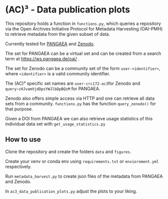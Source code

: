 # (AC)³ - Data publication plots

This repository holds a function in `functions.py`, which queries a repository via the Open Archives Initiative Protocol for Metadata Harvesting (OAI-PMH) to retrieve metadata from the given subset of data.

Currently tested for [PANGAEA](https://wiki.pangaea.de/wiki/OAI-PMH) and [Zenodo](https://developers.zenodo.org/#oai-pmh).

The set for PANGAEA can be a virtual set and can be created from a search term at https://ws.pangaea.de/oai/ .

The set for Zenodo can be a community set of the form `user-<identifier>`, where `<identifier>` is a valid community identifier.

The (AC)³ specific set names are `user-crc172-ac3`for Zenodo and `query~cHJvamVjdDpsYWJlbDpBQzM` for PANGAEA.

Zenodo also offers simple access via HTTP and one can retrieve all data sets from a community. `functions.py` has the function `query_zenodo()` for that purpose.

Given a DOI from PANGAEA we can also retrieve usage statistics of this individual data set with `get_usage_statistics.py`

## How to use

Clone the repository and create the folders `data` and `figures`. 

Create your venv or conda env using `requirements.txt` or `enviornment.yml` respectively.

Run `metadata_harvest.py` to create json files of the metadata from PANGAEA and Zenodo.

In `ac3_data_publication_plots.py` adjust the plots to your liking.